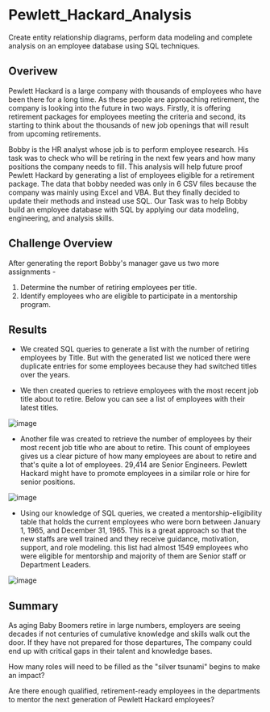 # Pewlett_Hackard_Analysis
Create entity relationship diagrams, perform data modeling and complete analysis on an employee database using SQL techniques.

## Overivew
Pewlett Hackard is a large company with thousands of employees who have been there for a long time. As these people are approaching retirement, the company is looking into the future in two ways. Firstly, it is offering retirement packages for employees meeting the criteria and second, its starting to think about the thousands of new job openings that will result from upcoming retirements.

Bobby is the HR analyst whose job is to perform employee research. His task was to check who will be retiring in the next few years and how many positions the company needs to fill. This analysis will help future proof Pewlett Hackard by generating a list of employees eligible for a retirement package.
The data that bobby needed was only in 6 CSV files because the company was mainly using Excel and VBA. But they finally decided to update their methods and instead use SQL.
Our Task was to help Bobby build an employee database with SQL by applying our data modeling, engineering, and analysis skills.

## Challenge Overview
After generating the report Bobby's manager gave us two more assignments -
1. Determine the number of retiring employees per title.
2. Identify employees who are eligible to participate in a mentorship program.

## Results 
- We created SQL queries to generate a list with the number of retiring employees by Title. But with the generated list we noticed there were duplicate entries for some employees because they had switched titles over the years.

- We then created queries to retrieve employees with the most recent job title about to retire. Below you can see a list of employees with their latest titles.

![image](https://user-images.githubusercontent.com/78935551/115163393-e7c58a00-a076-11eb-8398-eaeb5883cd47.png)

- Another file was created to retrieve the number of employees by their most recent job title who are about to retire. This count of employees gives us a clear picture of how many employees are about to retire and that's quite a lot of employees. 29,414 are Senior Engineers. Pewlett Hackard might have to promote employees in a similar role or hire for senior positions.

![image](https://user-images.githubusercontent.com/78935551/115163732-be0d6280-a078-11eb-8eea-a8ac36b1be9e.png)

- Using our knowledge of SQL queries, we created a mentorship-eligibility table that holds the current employees who were born between January 1, 1965, and December 31, 1965. This is a great approach so that the new staffs are well trained and they receive guidance, motivation, support, and role modeling. this list had almost 1549 employees who were eligible for mentorship and majority of them are Senior staff or Department Leaders.

![image](https://user-images.githubusercontent.com/78935551/115165206-d8484000-a07a-11eb-8e0f-77b9ca25f9d2.png)

## Summary
As aging Baby Boomers retire in large numbers, employers are seeing decades if not centuries of cumulative knowledge and skills walk out the door. If they have not prepared for those departures, The company could end up with critical gaps in their talent and knowledge bases.

How many roles will need to be filled as the "silver tsunami" begins to make an impact?

Are there enough qualified, retirement-ready employees in the departments to mentor the next generation of Pewlett Hackard employees?









